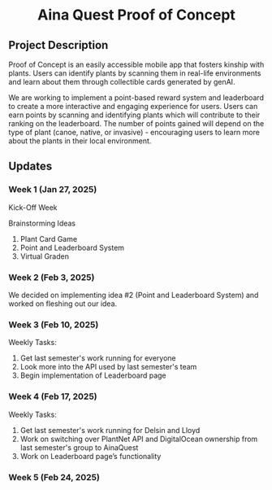 <h1 style="text-align: center;"> Aina Quest Proof of Concept </h1>

## Project Description
Proof of Concept is an easily accessible mobile app that fosters kinship with plants. Users can identify plants by scanning them in real-life environments and learn about them through collectible cards generated by genAI.

We are working to implement a point-based reward system and leaderboard to create a more interactive and engaging experience for users.  Users can earn points by scanning and identifying plants which will contribute to their ranking on the leaderboard.  The number of points gained will depend on the type of plant (canoe, native, or invasive) - encouraging users to learn more about the plants in their local environment.

## Updates

### Week 1 (Jan 27, 2025)
Kick-Off Week

Brainstorming Ideas
1. Plant Card Game 
2. Point and Leaderboard System
3. Virtual Graden


### Week 2 (Feb 3, 2025)
We decided on implementing idea #2 (Point and Leaderboard System) and worked on fleshing out our idea.


### Week 3 (Feb 10, 2025)

Weekly Tasks:
1. Get last semester's work running for everyone
2. Look more into the API used by last semester's team
3. Begin implementation of Leaderboard page


### Week 4 (Feb 17, 2025)

Weekly Tasks:
1. Get last semester's work running for Delsin and Lloyd
2. Work on switching over PlantNet API and DigitalOcean ownership from last semester's group to AinaQuest
3. Work on Leaderboard page’s functionality


### Week 5 (Feb 24, 2025)
